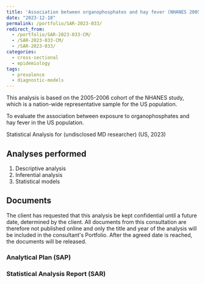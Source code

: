 ```yaml
---
title: 'Association between organophosphates and hay fever (NHANES 2005-2006): cross-sectional study'
date: "2023-12-18"
permalink: /portfolio/SAR-2023-033/
redirect_from:
  - /portfolio/SAR-2023-033-CM/
  - /SAR-2023-033-CM/
  - /SAR-2023-033/
categories:
  - cross-sectional
  - epidemiology
tags:
  - prevalence
  - diagnostic-models
---
```


This analysis is based on the 2005-2006 cohort of the NHANES study, which is a nation-wide representative sample for the US population.

To evaluate the association between exposure to organophosphates and hay fever in the US population.

Statistical Analysis for (undisclosed MD researcher) (US, 2023)
<!-- Technical Report for (undisclosed MD researcher) (US, 2023) -->

## Analyses performed

1. Descriptive analysis
1. Inferential analysis
1. Statistical models

## Documents

The client has requested that this analysis be kept confidential until a future date, determined by the client.
All documents from this consultation are therefore not published online and only the title and year of the analysis will be included in the consultant's Portfolio.
After the agreed date is reached, the documents will be released.

<!-- The client has requested that this analysis be kept confidential. -->
<!-- All documents from this consultation are therefore not published online and only the title and year of the analysis will be included in the consultant's Portfolio. -->

### Analytical Plan (SAP)

<!-- - [PDF][sap] -->

### Statistical Analysis Report (SAR)

<!-- - [PDF][sar] -->

<!-- ## Associated analyses -->

<!-- This analysis is part of a larger project and is supported by other analyses, linked below. -->

<!-- **[assoc_title]** -->

<!-- <[assoc_link]> -->

<!-- --- -->

[sap]: /files/SAP-2023-033-CM-v01.pdf
[sar]: /files/SAR-2023-033-CM-v01.pdf
